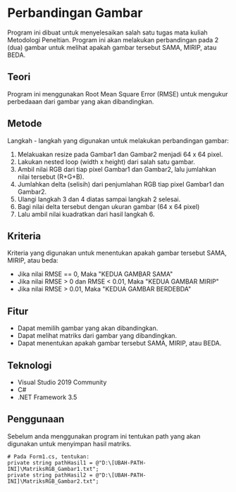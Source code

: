 # Perbandingan Gambar
Program ini dibuat untuk menyelesaikan salah satu tugas mata kuliah Metodologi Peneltian. Program ini akan melakukan perbandingan pada 2 (dua) gambar untuk melihat apakah gambar tersebut SAMA, MIRIP, atau BEDA.

## Teori
Program ini menggunakan Root Mean Square Error (RMSE) untuk mengukur perbedaaan dari gambar yang akan dibandingkan.

## Metode 
Langkah - langkah yang digunakan untuk melakukan perbandingan gambar:
1. Melakuakan resize pada Gambar1 dan Gambar2 menjadi 64 x 64 pixel.
2. Lakukan nested loop (width x height) dari salah satu gambar.
3. Ambil nilai RGB dari tiap pixel Gambar1 dan Gambar2, lalu jumlahkan nilai tersebut (R+G+B).
4. Jumlahkan delta (selisih) dari penjumlahan RGB tiap pixel Gambar1 dan Gambar2.
5. Ulangi langkah 3 dan 4 diatas sampai langkah 2 selesai.
6. Bagi nilai delta tersebut dengan ukuran gambar (64 x 64 pixel)
7. Lalu ambil nilai kuadratkan dari hasil langkah 6.

## Kriteria
Kriteria yang digunakan untuk menentukan apakah gambar tersebut SAMA, MIRIP, atau beda:
- Jika nilai RMSE == 0, Maka "KEDUA GAMBAR SAMA"
- Jika nilai RMSE > 0 dan RMSE < 0.01, Maka "KEDUA GAMBAR MIRIP"
- Jika nilai RMSE > 0.01, Maka "KEDUA GAMBAR BERDEBDA"

## Fitur
- Dapat memilih gambar yang akan dibandingkan.
- Dapat melihat matriks dari gambar yang dibandingkan.
- Dapat menentukan apakah gambar tersebut SAMA, MIRIP, atau BEDA.

## Teknologi
- Visual Studio 2019 Community
- C#
- .NET Framework 3.5

## Penggunaan
Sebelum anda menggunakan program ini tentukan path yang akan digunakan untuk menyimpan hasil matriks.
```
# Pada Form1.cs, tentukan:
private string pathHasil1 = @"D:\[UBAH-PATH-INI]\MatriksRGB_Gambar1.txt";
private string pathHasil2 = @"D:\[UBAH-PATH-INI]\MatriksRGB_Gambar2.txt";
```